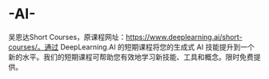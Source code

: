 # -AI-
吴恩达Short Courses，原课程网址：https://www.deeplearning.ai/short-courses/。通过 DeepLearning.AI 的短期课程将您的生成式 AI 技能提升到一个新的水平。我们的短期课程可帮助您有效地学习新技能、工具和概念。限时免费提供。
